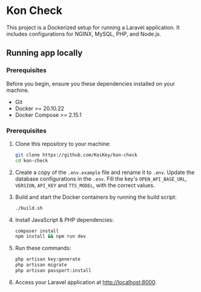 # Kon Check

This project is a Dockerized setup for running a Laravel application. It includes configurations for NGINX, MySQL, PHP, and Node.js.

## Running app locally

### Prerequisites

Before you begin, ensure you these dependencies installed on your machine.

- Git
- Docker >= 20.10.22
- Docker Compose >= 2.15.1

### Prerequisites

1. Clone this repository to your machine:

    ```bash
    git clone https://github.com/KeiKey/kon-check
    cd kon-check
    ```

2. Create a copy of the `.env.example` file and rename it to `.env`. Update the database configurations in the `.env`.
   Fill the key's `OPEN_API_BASE_URL`, `VERSION`, `API_KEY` and `TTS_MODEL`,  with the correct values.

3. Build and start the Docker containers by running the build script:

    ```bash
    ./build.sh
    ```

4. Install JavaScript & PHP dependencies:

    ```bash
    composer install
    npm install && npm run dev
    ```

5. Run these commands:

    ```bash
    php artisan key:generate
    php artisan migrate
    php artisan passport:install
    ```

6. Access your Laravel application at [http://localhost:8000](http://localhost:8000).